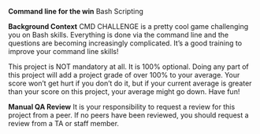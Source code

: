 **Command line for the win**
Bash Scripting

**Background Context**
CMD CHALLENGE is a pretty cool game challenging you on Bash skills. Everything is done via the command line and the questions are becoming increasingly complicated. It’s a good training to improve your command line skills!

This project is NOT mandatory at all. It is 100% optional. Doing any part of this project will add a project grade of over 100% to your average. Your score won’t get hurt if you don’t do it, but if your current average is greater than your score on this project, your average might go down. Have fun!

**Manual QA Review**
It is your responsibility to request a review for this project from a peer. If no peers have been reviewed, you should request a review from a TA or staff member.
